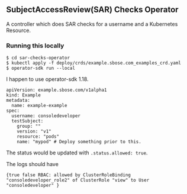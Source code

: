 ## SubjectAccessReview(SAR) Checks Operator

A controller which does SAR checks for a username and a Kubernetes Resource.

### Running this locally

```
$ cd sar-checks-operator
$ kubectl apply -f deploy/crds/example.sbose.com_examples_crd.yaml
$ operator-sdk run --local
```

I happen to use operator-sdk 1.18.


```
apiVersion: example.sbose.com/v1alpha1
kind: Example
metadata:
  name: example-example
spec:
  username: consoledeveloper
  testSubject:
    group: ""
    version: "v1"
    resource: "pods"
    name: "mypod" # Deploy something prior to this.
```

The status would be updated with `.status.allowed: true`.

The logs should have

```
{true false RBAC: allowed by ClusterRoleBinding "consoledeveloper_role2" of ClusterRole "view" to User "consoledeveloper" }
```